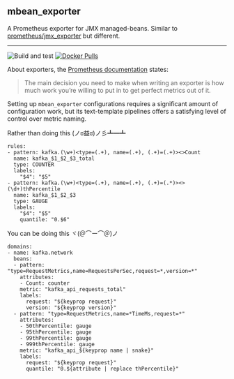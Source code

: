 mbean_exporter
--------------

A Prometheus exporter for JMX managed-beans. Similar to [prometheus/jmx_exporter](https://github.com/prometheus/jmx_exporter) but different.

---

![Build and test](https://github.com/dylanmei/mbean_exporter/workflows/Build%20and%20test/badge.svg) [![Docker Pulls](https://img.shields.io/docker/pulls/dylanmei/mbean_exporter)](https://hub.docker.com/repository/docker/dylanmei/mbean_exporter)

About exporters, the [Prometheus documentation](https://prometheus.io/docs/instrumenting/writing_exporters/#maintainability-and-purity) states:

>The main decision you need to make when writing an exporter is how much work you’re willing to put in to get perfect metrics out of it.

Setting up `mbean_exporter` configurations requires a significant amount of configuration work, but its text-template pipelines offers a satisfying level of control over metric naming.

Rather than doing this (ノಠ益ಠ)ノ彡┻━┻
```
rules:
- pattern: kafka.(\w+)<type=(.+), name=(.+), (.+)=(.+)><>Count
  name: kafka_$1_$2_$3_total
  type: COUNTER
  labels:
    "$4": "$5"
- pattern: kafka.(\w+)<type=(.+), name=(.+), (.+)=(.*)><>(\d+)thPercentile
  name: kafka_$1_$2_$3
  type: GAUGE
  labels:
    "$4": "$5"
    quantile: "0.$6"
```

You can be doing this ヾ(＠⌒ー⌒＠)ノ
```
domains:
- name: kafka.network
  beans:
  - pattern: "type=RequestMetrics,name=RequestsPerSec,request=*,version=*"
    attributes:
    - Count: counter
    metric: "kafka_api_requests_total"
    labels:
      request: "${keyprop request}"
      version: "${keyprop version}"
  - pattern: "type=RequestMetrics,name=*TimeMs,request=*"
    attributes:
    - 50thPercentile: gauge
    - 95thPercentile: gauge
    - 99thPercentile: gauge
    - 999thPercentile: gauge
    metric: "kafka_api_${keyprop name | snake}"
    labels:
      request: "${keyprop request}"
      quantile: "0.${attribute | replace thPercentile}"
```
